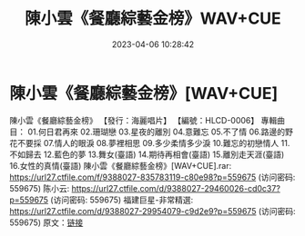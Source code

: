 ﻿---
title: 陳小雲《餐廳綜藝金榜》WAV+CUE
date: 2023-04-06 10:28:42
categories: WAV车载音乐、镜像
tags: 华语中文
---
# 陳小雲《餐廳綜藝金榜》[WAV+CUE]

陳小雲《餐廳綜藝金榜》
【發行：海麗唱片】
【編號：HLCD-0006】
專輯曲目：
01.何日君再來
02.珊瑚戀
03.星夜的離別
04.意難忘
05.不了情
06.路邊的野花不要採
07.情人的眼淚
08.夢裡相思
09.多少柔情多少淚
10.難忘的初戀情人
11.不如歸去
12.藍色的夢
13.舞女(臺語)
14.期待再相會(臺語)
15.離別走天涯(臺語)
16.女性的真情(臺語)
陳小雲《餐廳綜藝金榜》[WAV+CUE].rar: https://url27.ctfile.com/f/9388027-835783119-c80e98?p=559675
(访问密码: 559675)
陈小云: https://url27.ctfile.com/d/9388027-29460026-cd0c37?p=559675
(访问密码: 559675)
福建巨星-非常精選: https://url27.ctfile.com/d/9388027-29954079-c9d2e9?p=559675
(访问密码: 559675)
原文：[链接](https://blog.sina.com.cn/s/blog_1647c7e76010311bn.html)